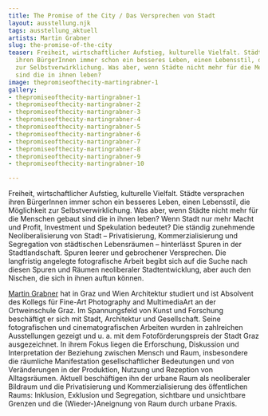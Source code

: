 ```yaml
---
title: The Promise of the City / Das Versprechen von Stadt
layout: ausstellung.njk
tags: ausstellung_aktuell
artists: Martin Grabner
slug: the-promise-of-the-city
teaser: Freiheit, wirtschaftlicher Aufstieg, kulturelle Vielfalt. Städte versprachen
  ihren BürgerInnen immer schon ein besseres Leben, einen Lebensstil, die Möglichkeit
  zur Selbstverwirklichung. Was aber, wenn Städte nicht mehr für die Menschen gebaut
  sind die in ihnen leben?
image: thepromiseofthecity-martingrabner-1
gallery:
- thepromiseofthecity-martingrabner-1
- thepromiseofthecity-martingrabner-2
- thepromiseofthecity-martingrabner-3
- thepromiseofthecity-martingrabner-4
- thepromiseofthecity-martingrabner-5
- thepromiseofthecity-martingrabner-6
- thepromiseofthecity-martingrabner-7
- thepromiseofthecity-martingrabner-8
- thepromiseofthecity-martingrabner-9
- thepromiseofthecity-martingrabner-10

---
```

Freiheit, wirtschaftlicher Aufstieg, kulturelle Vielfalt. Städte versprachen ihren BürgerInnen immer schon ein besseres Leben, einen Lebensstil, die Möglichkeit zur Selbstverwirklichung. Was aber, wenn Städte nicht mehr für die Menschen gebaut sind die in ihnen leben? Wenn Stadt nur mehr Macht und Profit, Investment und Spekulation bedeutet?
Die ständig zunehmende Neoliberalisierung von Stadt – Privatisierung, Kommerzialisierung und Segregation von städtischen Lebensräumen – hinterlässt Spuren in der Stadtlandschaft. Spuren leerer und gebrochener Versprechen.
Die langfristig angelegte fotografische Arbeit begibt sich auf die Suche nach diesen Spuren und Räumen neoliberaler Stadtentwicklung, aber auch den Nischen, die sich in ihnen auftun können.

[Martin Grabner](http://www.martingrabner.com/ "http://www.martingrabner.com/") hat in Graz und Wien Architektur studiert und ist Absolvent des Kollegs für Fine-Art Photography and MultimediaArt an der Ortweinschule Graz. Im Spannungsfeld von Kunst und Forschung beschäftigt er sich mit Stadt, Architektur und Gesellschaft. Seine fotografischen und cinematografischen Arbeiten wurden in zahlreichen Ausstellungen gezeigt und u. a. mit dem Fotoförderungspreis der Stadt Graz ausgezeichnet. In ihrem Fokus liegen die Erforschung, Diskussion und Interpretation der Beziehung zwischen Mensch und Raum, insbesondere die räumliche Manifestation gesellschaftlicher Bedeutungen und von Veränderungen in der Produktion, Nutzung und Rezeption von Alltagsräumen. Aktuell beschäftigen ihn der urbane Raum als neoliberaler Bildraum und die Privatisierung und Kommerzialisierung des öffentlichen Raums: Inklusion, Exklusion und Segregation, sichtbare und unsichtbare Grenzen und die (Wieder-)Aneignung von Raum durch urbane Praxis.
